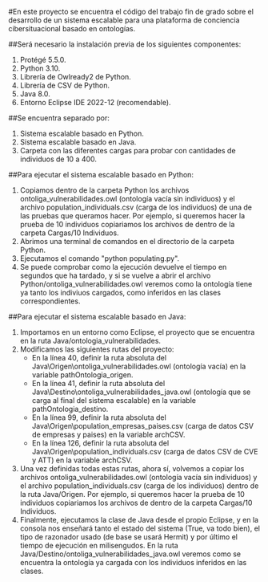 #En este proyecto se encuentra el código del trabajo fin de grado sobre el desarrollo de un sistema escalable para una plataforma de conciencia cibersituacional basado en ontologías.

##Será necesario la instalación previa de los siguientes componentes:
1. Protégé 5.5.0.
2. Python 3.10.
3. Librería de Owlready2 de Python.
4. Librería de CSV de Python.
5. Java 8.0.
6. Entorno Eclipse IDE 2022-12 (recomendable).


##Se encuentra separado por:

1. Sistema escalable basado en Python.
2. Sistema escalable basado en Java.
3. Carpeta con las diferentes cargas para probar con cantidades de individuos de 10 a 400.

##Para ejecutar el sistema escalable basado en Python:

1. Copiamos dentro de la carpeta Python los archivos ontoliga_vulnerabilidades.owl (ontología vacía sin individuos) y el archivo population_individuals.csv (carga de los individuos) de una de las pruebas que queramos hacer. Por ejemplo, si queremos hacer la prueba de 10 individuos copiariamos los archivos de dentro de la carpeta Cargas/10 Individuos.
2. Abrimos una terminal de comandos en el directorio de la carpeta Python.
3. Ejecutamos el comando "python populating.py".
4. Se puede comprobar como la ejecución devuelve el tiempo en segundos que ha tardado, y si se vuelve a abrir el archivo Python/ontoliga_vulnerabilidades.owl veremos como la ontología tiene ya tanto los indiviuos cargados, como inferidos en las clases correspondientes.

##Para ejecutar el sistema escalable basado en Java:

1. Importamos en un entorno como Eclipse, el proyecto que se encuentra en la ruta Java/ontologia_vulnerabilidades.
2. Modificamos las siguientes rutas del proyecto:
	* En la línea 40, definir la ruta absoluta del Java\Origen\ontoliga_vulnerabilidades.owl (ontología vacía) en la variable pathOntologia_origen.
	* En la línea 41, definir la ruta absoluta del Java\Destino\ontoliga_vulnerabilidades_java.owl (ontología que se carga al final del sistema escalable) en la variable pathOntologia_destino.
	* En la línea 99, definir la ruta absoluta del Java\Origen\population_empresas_paises.csv (carga de datos CSV de empresas y paises) en la variable archCSV.
	* En la línea 126, definir la ruta absoluta del Java\Origen\population_individuals.csv (carga de datos CSV de CVE y ATT) en la variable archCSV.
3. Una vez definidas todas estas rutas, ahora sí, volvemos a copiar los archivos  ontoliga_vulnerabilidades.owl (ontología vacía sin individuos) y  el archivo population_individuals.csv (carga de los individuos) dentro de la ruta Java/Origen. Por ejemplo, si queremos hacer la prueba de 10 individuos copiariamos  los archivos de dentro de la carpeta Cargas/10 Individuos.
4. Finalmente, ejecutamos la clase de Java desde el propio Eclipse, y en la consola nos enseñará tanto el estado del sistema (True, va todo bien), el tipo de razonador usado (de base se usará Hermit) y por último el tiempo de ejecución en milisengudos. En la ruta Java/Destino/ontoliga_vulnerabilidades_java.owl veremos como se encuentra la ontología ya cargada con los individuos inferidos en las clases.
